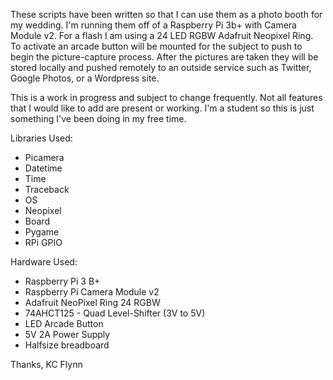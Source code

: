 These scripts have been written so that I can use them as a photo booth for my wedding. I'm running them off of a Raspberry Pi 3b+ with Camera Module v2. For a flash I am using a 24 LED RGBW Adafruit Neopixel Ring. To activate an arcade button will be mounted for the subject to push to begin the picture-capture process. After the pictures are taken they will be stored locally and pushed remotely to an outside service such as Twitter, Google Photos, or a Wordpress site.

This is a work in progress and subject to change frequently. Not all features that I would like to add are present or working. I'm a student so this is just something I've been doing in my free time.

Libraries Used:
- Picamera
- Datetime
- Time
- Traceback
- OS
- Neopixel
- Board
- Pygame
- RPi GPIO

Hardware Used:
- Raspberry Pi 3 B+
- Raspberry Pi Camera Module v2
- Adafruit NeoPixel Ring 24 RGBW
- 74AHCT125 - Quad Level-Shifter (3V to 5V)
- LED Arcade Button
- 5V 2A Power Supply
- Halfsize breadboard


Thanks,
KC Flynn

